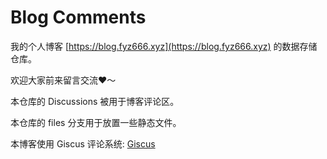 # Blog Comments

我的个人博客 [https://blog.fyz666.xyz](https://blog.fyz666.xyz) 的数据存储仓库。

欢迎大家前来留言交流❤️～

本仓库的 Discussions 被用于博客评论区。

本仓库的 files 分支用于放置一些静态文件。

本博客使用 Giscus 评论系统: [Giscus](https://github.com/giscus/giscus)
